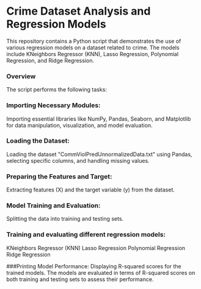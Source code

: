 # Crime Dataset Analysis and Regression Models

This repository contains a Python script that demonstrates the use of various regression models on a dataset related to crime. The models include KNeighbors Regressor (KNN), Lasso Regression, Polynomial Regression, and Ridge Regression.

### Overview
The script performs the following tasks:

### Importing Necessary Modules:
Importing essential libraries like NumPy, Pandas, Seaborn, and Matplotlib for data manipulation, visualization, and model evaluation.

### Loading the Dataset:
Loading the dataset "CommViolPredUnnormalizedData.txt" using Pandas, selecting specific columns, and handling missing values.

### Preparing the Features and Target:
Extracting features (X) and the target variable (y) from the dataset.

### Model Training and Evaluation:
Splitting the data into training and testing sets.

### Training and evaluating different regression models:
KNeighbors Regressor (KNN)
Lasso Regression
Polynomial Regression
Ridge Regression

###Printing Model Performance:
Displaying R-squared scores for the trained models.
The models are evaluated in terms of R-squared scores on both training and testing sets to assess their performance.
